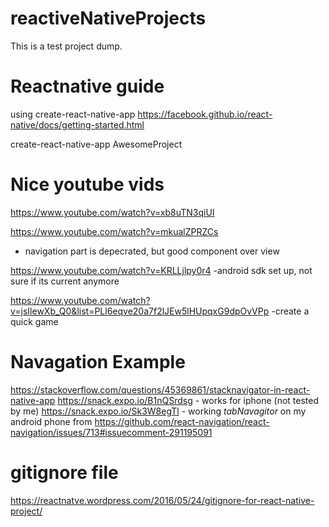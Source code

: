# reactiveNativeProjects

This is a test project dump.

# Reactnative guide
using create-react-native-app
https://facebook.github.io/react-native/docs/getting-started.html

create-react-native-app AwesomeProject

# Nice youtube vids

https://www.youtube.com/watch?v=xb8uTN3qiUI

https://www.youtube.com/watch?v=mkualZPRZCs
- navigation part is depecrated, but good component over view

https://www.youtube.com/watch?v=KRLLjlpy0r4
-android sdk set up, not sure if its current anymore

https://www.youtube.com/watch?v=jsIlewXb_Q0&list=PLl6eqve20a7f2lJEw5lHUpqxG9dpOvVPp
-create a quick game

# Navagation Example
https://stackoverflow.com/questions/45369861/stacknavigator-in-react-native-app
https://snack.expo.io/B1nQSrdsg - works for iphone (not tested by me)
https://snack.expo.io/Sk3W8egTl - working *tabNavagitor* on my android phone from https://github.com/react-navigation/react-navigation/issues/713#issuecomment-291195091

# gitignore file
https://reactnatve.wordpress.com/2016/05/24/gitignore-for-react-native-project/


